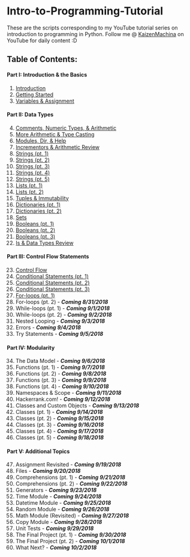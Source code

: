 # Intro-to-Programming-Tutorial
These are the scripts corresponding to my YouTube tutorial series on introduction to programming in Python.
Follow me @ [KaizenMachina](https://www.youtube.com/channel/UCMhsEEaVC8ldnOnSXO6SBvg "My Channel :D") on YouTube for daily content :D

## Table of Contents:

#### Part I: Introduction & the Basics
1. [Introduction](https://www.youtube.com/watch?v=2b42Q-30dxA)
2. [Getting Started](https://www.youtube.com/watch?v=Yodu4tjDWQA)
3. [Variables & Assignment](https://www.youtube.com/watch?v=Vou_0U2jrzY)

#### Part II: Data Types
4. [Comments, Numeric Types, & Arithmetic](https://www.youtube.com/watch?v=jxPW8sx5y3o)
5. [More Arithmetic & Type Casting](https://www.youtube.com/watch?v=KQiqCCbeqQQ)
6. [Modules, Dir, & Help](https://www.youtube.com/watch?v=9BpzojeqoBg)
7. [Incrementors & Arithmetic Review](https://www.youtube.com/watch?v=uU6scs5zGQg)
8. [Strings (pt. 1)](https://www.youtube.com/watch?v=Ql6YkkEqcq4)
9. [Strings (pt. 2)](https://www.youtube.com/watch?v=K9ZjVv7Nt1U)
10. [Strings (pt. 3)](https://www.youtube.com/watch?v=3PT4oOD5IQM)
11. [Strings (pt. 4)](https://www.youtube.com/watch?v=DHkCRQtY8v8)
12. [Strings (pt. 5)](https://www.youtube.com/watch?v=wf-xmz4U1DA)
13. [Lists (pt. 1)](https://www.youtube.com/watch?v=4MJ3W_DhRPk)
14. [Lists (pt. 2)](https://www.youtube.com/watch?v=bX-Bu0wAqd0)
15. [Tuples & Immutability](https://www.youtube.com/watch?v=_EtwGeKkE84)
16. [Dictionaries (pt. 1)](https://www.youtube.com/watch?v=8EdmDTLvk5o)
17. [Dictionaries (pt. 2)](https://www.youtube.com/watch?v=ezlMHPN-7po)
18. [Sets](https://www.youtube.com/watch?v=u2YzkDLQWxY)
19. [Booleans (pt. 1)](https://www.youtube.com/watch?v=GOnW1sH81oY)
20. [Booleans (pt. 2)](https://www.youtube.com/watch?v=N55h9wUNFaI)
21. [Booleans (pt. 3)](https://www.youtube.com/watch?v=ZFEiEI7eSs8)
22. [Is & Data Types Review](https://www.youtube.com/watch?v=Qqw9EwjpV98)

#### Part III: Control Flow Statements
23. [Control Flow](https://www.youtube.com/watch?v=1bCm8QiTw8g)
24. [Conditional Statements (pt. 1)](https://www.youtube.com/watch?v=PuAosHOqEos)
25. [Conditional Statements (pt. 2)](https://www.youtube.com/watch?v=MS1x-s1qguE)
26. [Conditional Statements (pt. 3)](https://www.youtube.com/watch?v=SDAtqWuGBOM)
27. [For-loops (pt. 1)](https://www.youtube.com/watch?v=uJvqMyK6-dw)
28. For-loops (pt. 2) - **_Coming 8/31/2018_**
29. While-loops (pt. 1) - **_Coming 9/1/2018_**
30. While-loops (pt. 2) - **_Coming 9/2/2018_**
31. Nested Looping - **_Coming 9/3/2018_**
32. Errors - **_Coming 9/4/2018_**
33. Try Statements - **_Coming 9/5/2018_**

#### Part IV: Modularity
34. The Data Model - **_Coming 9/6/2018_**
35. Functions (pt. 1) - **_Coming 9/7/2018_**
36. Functions (pt. 2) - **_Coming 9/8/2018_**
37. Functions (pt. 3) - **_Coming 9/9/2018_**
38. Functions (pt. 4) - **_Coming 9/10/2018_**
39. Namespaces & Scope - **_Coming 9/11/2018_**
40. Hackerrank.com! - **_Coming 9/12/2018_**
41. Classes and Custom Objects - **_Coming 9/13/2018_**
42. Classes (pt. 1) - **_Coming 9/14/2018_**
43. Classes (pt. 2) - **_Coming 9/15/2018_**
44. Classes (pt. 3) - **_Coming 9/16/2018_**
45. Classes (pt. 4) - **_Coming 9/17/2018_**
46. Classes (pt. 5) - **_Coming 9/18/2018_**

#### Part V: Additional Topics
47. Assignment Revisited - **_Coming 9/19/2018_**
48. Files - **_Coming 9/20/2018_**
49. Comprehensions (pt. 1) - **_Coming 9/21/2018_**
50. Comprehensions (pt. 2) - **_Coming 9/22/2018_**
51. Generators - **_Coming 9/23/2018_**
52. Time Module - **_Coming 9/24/2018_**
53. Datetime Module - **_Coming 9/25/2018_**
54. Random Module - **_Coming 9/26/2018_**
55. Math Module (Revisited) - **_Coming 9/27/2018_**
56. Copy Module - **_Coming 9/28/2018_**
57. Unit Tests - **_Coming 9/29/2018_**
58. The Final Project (pt. 1) - **_Coming 9/30/2018_**
59. The Final Project (pt. 2) - **_Coming 10/1/2018_**
60. What Next? - **_Coming 10/2/2018_**
